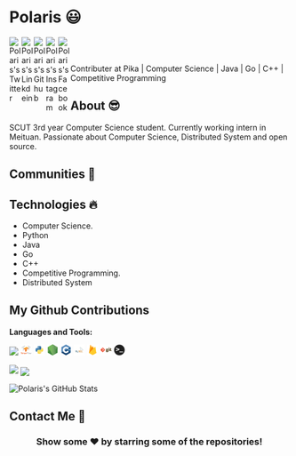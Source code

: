  # Polaris :smiley:
 
 <a href="https://twitter.com/ashwanisng">
  <img align="left" alt="Polaris's Twitter" width="22px" src="https://cdn.jsdelivr.net/npm/simple-icons@v3/icons/twitter.svg" />
</a>
<a href="https://linkedin.com/in/ashwanisng">
  <img align="left" alt="Polaris's Linkdein" width="22px" src="https://cdn.jsdelivr.net/npm/simple-icons@v3/icons/linkedin.svg" />
</a>
<a href="https://github.com/ashwanisng">
  <img align="left" alt="Polaris's Github" width="22px" src="https://cdn.jsdelivr.net/npm/simple-icons@v3/icons/github.svg" />
</a>
<a href="https://instagram.com/ashwanisng">
  <img align="left" alt="Polaris's Instagram" width="22px" src="https://cdn.jsdelivr.net/npm/simple-icons@v3/icons/instagram.svg" />
</a>
<a href="https://www.facebook.com/ashwani1406">
  <img align="left" alt="Polaris's Facebook" width="22px" src="https://cdn.jsdelivr.net/npm/simple-icons@v3/icons/facebook.svg" />
</a>

<br/>
<br/>

Contributer at Pika | Computer Science | Java | Go |  C++ | Competitive Programming

## About :sunglasses:
SCUT 3rd year Computer Science student. Currently working intern in Meituan. Passionate about Computer Science, Distributed System and open source. 

## Communities :dancers:

## Technologies :fire:
- Computer Science.
- Python
- Java
- Go
- C++
- Competitive Programming.
- Distributed System

## My Github Contributions

**Languages and Tools:**  

<code><img height="20" src="https://pytorch.org/assets/images/pytorch-logo.png"></code>
<code><img height="20" src="https://raw.githubusercontent.com/github/explore/80688e429a7d4ef2fca1e82350fe8e3517d3494d/topics/tensorflow/tensorflow.png"></code>
<code><img height="20" src="https://raw.githubusercontent.com/github/explore/80688e429a7d4ef2fca1e82350fe8e3517d3494d/topics/python/python.png"></code>
<code><img height="20" src="https://raw.githubusercontent.com/github/explore/80688e429a7d4ef2fca1e82350fe8e3517d3494d/topics/nodejs/nodejs.png"></code>
<code><img height="20" src="https://raw.githubusercontent.com/github/explore/80688e429a7d4ef2fca1e82350fe8e3517d3494d/topics/cpp/cpp.png"></code>
<code><img height="20" src="https://raw.githubusercontent.com/github/explore/80688e429a7d4ef2fca1e82350fe8e3517d3494d/topics/mysql/mysql.png"></code>
<code><img height="20" src="https://raw.githubusercontent.com/github/explore/80688e429a7d4ef2fca1e82350fe8e3517d3494d/topics/firebase/firebase.png"></code>
<code><img height="20" src="https://raw.githubusercontent.com/github/explore/80688e429a7d4ef2fca1e82350fe8e3517d3494d/topics/git/git.png"></code>
<code><img height="20" src="https://raw.githubusercontent.com/github/explore/80688e429a7d4ef2fca1e82350fe8e3517d3494d/topics/terminal/terminal.png"></code>


![](https://raw.githubusercontent.com/polaris3003/polaris3003/main/dist/github-contribution-grid-snake.svg)
<a href="https://github.com/polaris3003">
  <img align="center" src="https://github-readme-stats.vercel.app/api/top-langs/?username=polaris3003&theme=radical&hide=glsl,python" />
</a>

<img src="https://github-readme-stats.vercel.app/api?username=polaris3003&&show_icons=true&theme=radical&line_height=27&v=5" alt="Polaris's GitHub Stats" />


##  Contact Me :speech_balloon:


<div align="center">

### Show some ❤️ by starring some of the repositories!

</div>

